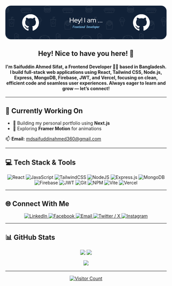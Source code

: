 <!-- Banner -->
<p align="center">
  <img src="./banner-img.png" alt="Banner Image" />
</p>

<div align="center">
  <h2>Hey! Nice to have you here! 👋</h2>
  <h4>I'm Saifuddin Ahmed Sifat, a Frontend Developer 👨‍💻 based in Bangladesh. I build full-stack web applications using React, Tailwind CSS, Node.js, Express, MongoDB, Firebase, JWT, and Vercel, focusing on clean, efficient code and seamless user experiences. Always eager to learn and grow — let’s connect!</h4>
</div>

---

## 🚀 Currently Working On

- 🔭 Building my personal portfolio using **Next.js**
- 🎯 Exploring **Framer Motion** for animations


📫 **Email:** mdsaifuddinahmed360@gmail.com

---

## 💻 Tech Stack & Tools

<p align="center">
  <img src="https://img.shields.io/badge/React-20232A?style=for-the-badge&logo=react&logoColor=61DAFB" alt="React"/>
  <img src="https://img.shields.io/badge/JavaScript-F7DF1E?style=for-the-badge&logo=javascript&logoColor=black" alt="JavaScript"/>
  <img src="https://img.shields.io/badge/Tailwind_CSS-38B2AC?style=for-the-badge&logo=tailwind-css&logoColor=white" alt="TailwindCSS"/>
  <img src="https://img.shields.io/badge/Node.js-339933?style=for-the-badge&logo=nodedotjs&logoColor=white" alt="NodeJS"/>
  <img src="https://img.shields.io/badge/Express.js-000000?style=for-the-badge&logo=express&logoColor=white" alt="Express.js"/>
  <img src="https://img.shields.io/badge/MongoDB-4EA94B?style=for-the-badge&logo=mongodb&logoColor=white" alt="MongoDB"/>
  <img src="https://img.shields.io/badge/Firebase-FFCA28?style=for-the-badge&logo=firebase&logoColor=black" alt="Firebase"/>
  <img src="https://img.shields.io/badge/JWT-000000?style=for-the-badge&logo=jsonwebtokens&logoColor=white" alt="JWT"/>
  <img src="https://img.shields.io/badge/Git-F05032?style=for-the-badge&logo=git&logoColor=white" alt="Git"/>
  <img src="https://img.shields.io/badge/NPM-CB3837?style=for-the-badge&logo=npm&logoColor=white" alt="NPM"/>
  <img src="https://img.shields.io/badge/Vite-646CFF?style=for-the-badge&logo=vite&logoColor=white" alt="Vite"/>
  <img src="https://img.shields.io/badge/Vercel-000000?style=for-the-badge&logo=vercel&logoColor=white" alt="Vercel"/>
</p>

---

## 🌐 Connect With Me

<p align="center">
  <a href="https://linkedin.com/in/saifuddin-ahmed-sifat" target="_blank">
    <img src="https://img.shields.io/badge/LinkedIn-0077B5?style=for-the-badge&logo=linkedin&logoColor=white" alt="LinkedIn"/>
  </a>
  <a href="https://facebook.com/mdsifat3605" target="_blank">
    <img src="https://img.shields.io/badge/Facebook-1877F2?style=for-the-badge&logo=facebook&logoColor=white" alt="Facebook"/>
  </a>
  <a href="mailto:mdsaifuddinahmed360@gmail.com" target="_blank">
    <img src="https://img.shields.io/badge/Email-D14836?style=for-the-badge&logo=gmail&logoColor=white" alt="Email"/>
  </a>
  <a href="https://x.com/mdsifat1644976" target="_blank">
    <img src="https://img.shields.io/badge/Twitter-000000?style=for-the-badge&logo=twitter&logoColor=white" alt="Twitter / X"/>
  </a>
  <a href="https://www.instagram.com/sifat_224" target="_blank">
  <img src="https://img.shields.io/badge/Instagram-E4405F?style=for-the-badge&logo=instagram&logoColor=white" alt="Instagram"/>
</a>
</p>

---

## 📊 GitHub Stats

<p align="center">
  <img src="https://github-readme-stats.vercel.app/api?username=Sifat2245&theme=aura&hide_border=false&include_all_commits=true&count_private=true" width="48%" />
  <img src="https://github-readme-streak-stats.herokuapp.com/?user=Sifat2245&theme=aura&hide_border=false" width="48%" />
</p>

<p align="center">
  <img src="https://github-readme-stats.vercel.app/api/top-langs/?username=Sifat2245&theme=aura&layout=compact&hide_border=false" width="48%" />
</p>

---

<p align="center">
  <a href="https://visitcount.itsvg.in">
    <img src="https://visitcount.itsvg.in/api?id=Sifat2245&icon=0&color=0" alt="Visitor Count"/>
  </a>
</p>
